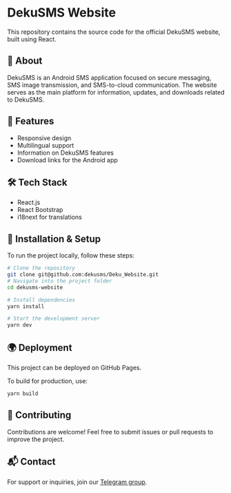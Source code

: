 # DekuSMS Website

This repository contains the source code for the official DekuSMS website, built using React.

## 📌 About
DekuSMS is an Android SMS application focused on secure messaging, SMS image transmission, and SMS-to-cloud communication. The website serves as the main platform for information, updates, and downloads related to DekuSMS.

## 🚀 Features
- Responsive design
- Multilingual support
- Information on DekuSMS features
- Download links for the Android app

## 🛠 Tech Stack
- React.js
- React Bootstrap
- i18next for translations

## 🔧 Installation & Setup
To run the project locally, follow these steps:

```bash
# Clone the repository
git clone git@github.com:dekusms/Deku_Website.git
# Navigate into the project folder
cd dekusms-website

# Install dependencies
yarn install

# Start the development server
yarn dev
```

## 🌍 Deployment
This project can be deployed on GitHub Pages.

To build for production, use:

```bash
yarn build
```

## 🤝 Contributing
Contributions are welcome! Feel free to submit issues or pull requests to improve the project.


## 📬 Contact
For support or inquiries, join our [Telegram group](https://t.me/deku_sms).